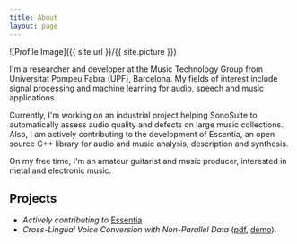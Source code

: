```yaml
---
title: About
layout: page
---
```

![Profile Image]({{ site.url }}/{{ site.picture }})

<p>I'm a researcher and developer at the Music Technology Group from Universitat
Pompeu Fabra (UPF), Barcelona. My fields of interest include signal processing
and machine learning for audio, speech and music applications.</p>

<p>Currently, I'm working on an industrial project helping SonoSuite to automatically
assess audio quality and defects on large music collections. Also, I am actively
contributing to the development of Essentia, an open source C++ library for audio
and music analysis, description and synthesis.</p>

<p>On my free time, I'm an amateur guitarist and music producer, interested in metal and electronic music.</p>


<h2>Projects</h2>

<ul>
	<li> <i>Actively contributing to </i>
	 <a href="https://essentia.upf.edu/">Essentia</a></li>
	<li> <i>Cross-Lingual Voice Conversion with Non-Parallel Data </i>
	 (<a href="https://zenodo.org/record/1117153#.XIHRTIXgq00">pdf</a>, 
	 <a href="https://pabloentropia.github.io/voice-conversion-demo.github.io/">demo</a>).</li>

</ul>

